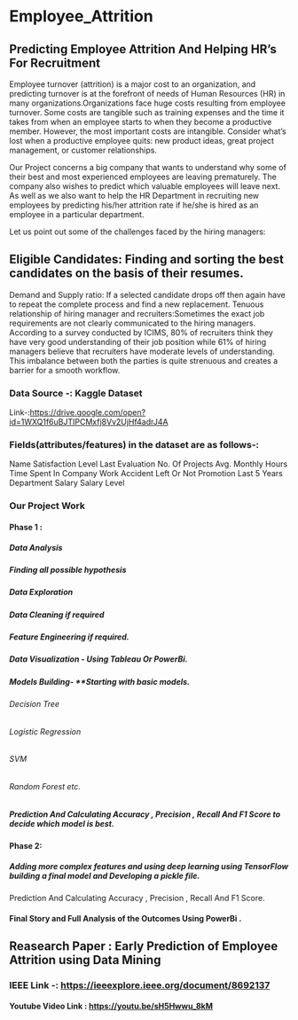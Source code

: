 


# Employee_Attrition



## Predicting Employee Attrition And Helping HR’s  For Recruitment


Employee turnover (attrition) is a major cost to an organization, and predicting turnover is at the forefront of needs of Human Resources (HR) in many organizations.Organizations face huge costs resulting from employee turnover. 
Some costs are tangible such as training expenses and the time it takes from when an employee starts to when they become a productive member. However, the most important costs are intangible. Consider what’s lost when a productive employee quits: new product ideas, great project management, or customer relationships.

Our Project concerns a big company that wants to understand why some of their best and most experienced employees are leaving prematurely. The company also wishes to predict which valuable employees will leave next. As well as we also want to help the HR Department in recruiting new employees by predicting his/her attrition rate if he/she is hired as an employee in a particular department. 

Let us point out some of the challenges faced by the hiring managers:

## Eligible Candidates: Finding and sorting the best candidates on the basis of their resumes.
Demand and Supply ratio:  If a selected candidate drops off then again have to repeat the complete process and find a new replacement.
Tenuous relationship of hiring manager and recruiters:Sometimes the exact job requirements are not clearly communicated to the hiring managers. According to a survey conducted by ICIMS, 80% of recruiters think they have very good understanding of their job position while 61% of hiring managers believe that recruiters have moderate levels of understanding. This imbalance between both the parties is quite strenuous and creates a barrier for a smooth workflow.





### Data Source -: Kaggle Dataset
Link-:https://drive.google.com/open?id=1WXQ1f6uBJTIPCMxfj8Vv2UjHf4adrJ4A

### Fields(attributes/features) in the dataset are as follows-:

Name
Satisfaction Level
Last Evaluation
No. Of Projects
Avg. Monthly Hours
Time Spent In Company
Work Accident
Left Or Not
Promotion Last 5 Years
Department
Salary
Salary Level

### Our Project Work 


#### Phase 1 : 
##### Data Analysis
##### Finding all possible hypothesis
##### Data Exploration
##### Data Cleaning if required
##### Feature Engineering if required.

##### Data Visualization - Using  Tableau Or PowerBi.

##### Models Building- **Starting with basic models.
###### Decision Tree
###### Logistic Regression
###### SVM
###### Random Forest etc.
##### Prediction And Calculating Accuracy , Precision , Recall And F1 Score to decide which model is best.

#### Phase 2:

##### Adding more complex features and using deep learning using TensorFlow  building a final model  and Developing a pickle file.
Prediction And Calculating Accuracy , Precision , Recall And F1 Score.

#### Final Story and Full Analysis of the Outcomes Using PowerBi .

## Reasearch Paper : Early Prediction of Employee Attrition using Data Mining
### IEEE Link -: https://ieeexplore.ieee.org/document/8692137 

#### Youtube Video Link : https://youtu.be/sH5Hwwu_8kM
